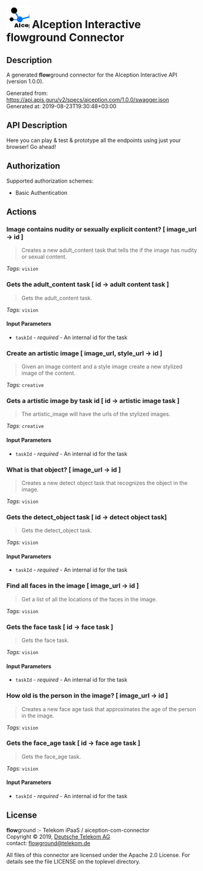 # ![LOGO](logo.png) AIception Interactive **flow**ground Connector

## Description

A generated **flow**ground connector for the AIception Interactive API (version 1.0.0).

Generated from: https://api.apis.guru/v2/specs/aiception.com/1.0.0/swagger.json<br/>
Generated at: 2019-08-23T19:30:48+03:00

## API Description

Here you can play & test & prototype all the endpoints using just your browser! Go ahead!<br/>

## Authorization

Supported authorization schemes:
- Basic Authentication

## Actions

### Image contains nudity or sexually explicit content? [ image_url -> id ]
> Creates a new adult_content task that tells the if the image has nudity or sexual content.<br/>

*Tags:* `vision`

### Gets the adult_content task [ id -> adult content task ]
> Gets the adult_content task.<br/>

*Tags:* `vision`

#### Input Parameters
* `taskId` - _required_ - An internal id for the task<br/>

### Create an artistic image [ image_url, style_url -> id ]
> Given an image content and a style image create a new stylized image of the content.<br/>

*Tags:* `creative`

### Gets a artistic image by task id [ id -> artistic image task ]
> The artistic_image will have the urls of the stylized images.<br/>

*Tags:* `creative`

#### Input Parameters
* `taskId` - _required_ - An internal id for the task<br/>

### What is that object? [ image_url -> id ]
> Creates a new detect object task that recognizes the object in the image.<br/>

*Tags:* `vision`

### Gets the detect_object task [ id -> detect object task]
> Gets the detect_object task.<br/>

*Tags:* `vision`

#### Input Parameters
* `taskId` - _required_ - An internal id for the task<br/>

### Find all faces in the image [ image_url -> id ]
> Get a list of all the locations of the faces in the image.<br/>

*Tags:* `vision`

### Gets the face task [ id -> face task ]
> Gets the face task.<br/>

*Tags:* `vision`

#### Input Parameters
* `taskId` - _required_ - An internal id for the task<br/>

### How old is the person in the image? [ image_url -> id ]
> Creates a new face age task that approximates the age of the person in the image.<br/>

*Tags:* `vision`

### Gets the face_age task [ id -> face age task ]
> Gets the face_age task.<br/>

*Tags:* `vision`

#### Input Parameters
* `taskId` - _required_ - An internal id for the task<br/>

## License

**flow**ground :- Telekom iPaaS / aiception-com-connector<br/>
Copyright © 2019, [Deutsche Telekom AG](https://www.telekom.de)<br/>
contact: flowground@telekom.de

All files of this connector are licensed under the Apache 2.0 License. For details
see the file LICENSE on the toplevel directory.

